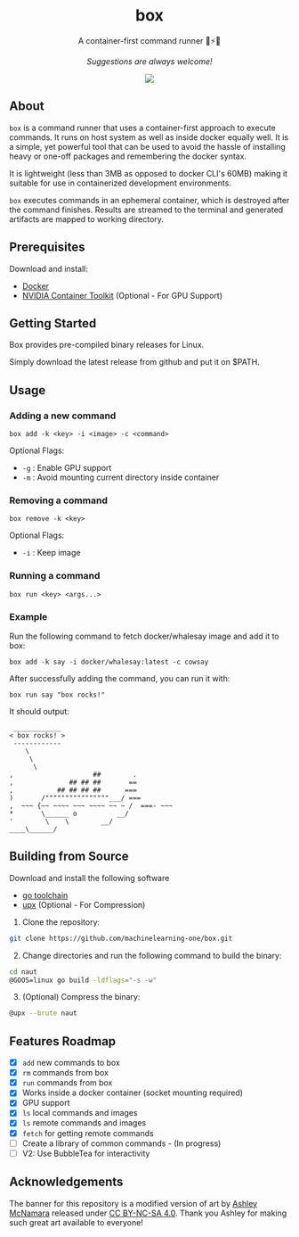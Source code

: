 <div align="center">

# box

A container-first command runner 🚀⚡🔥<br>

_Suggestions are always welcome!_

![](https://resources.machinelearning.one/box.png)

</div>

## About

`box` is a command runner that uses a container-first approach to execute commands. It runs on host system as well as inside docker equally well. It is a simple, yet powerful tool that can be used to avoid the hassle of installing heavy or one-off packages and remembering the docker syntax.

It is lightweight (less than 3MB as opposed to docker CLI's 60MB) making it suitable for use in containerized development environments.

`box` executes commands in an ephemeral container, which is destroyed after the command finishes. Results are streamed to the terminal and generated artifacts are mapped to working directory.


## Prerequisites

Download and install:

- [Docker](https://www.digitalocean.com/community/tutorials/how-to-install-and-use-docker-on-ubuntu-20-04) 
- [NVIDIA Container Toolkit](https://docs.nvidia.com/datacenter/cloud-native/container-toolkit/install-guide.html#docker) (Optional - For GPU Support)

## Getting Started

Box provides pre-compiled binary releases for Linux. 

Simply download the latest release from github and put it on $PATH.

## Usage

### Adding a new command

```
box add -k <key> -i <image> -c <command>
```

Optional Flags:
- `-g` : Enable GPU support
- `-m` : Avoid mounting current directory inside container

### Removing a command

```
box remove -k <key>
```

Optional Flags:
- `-i` : Keep image

### Running a command

```
box run <key> <args...>
```

### Example

Run the following command to fetch docker/whalesay image and add it to box:

```
box add -k say -i docker/whalesay:latest -c cowsay
```
After successfully adding the command, you can run it with:

```
box run say "box rocks!"
```
It should output:

```
 ____________ 
< box rocks! >
 ------------ 
    \
     \
      \     
,                    ##        .            
,              ## ## ##       ==            
,           ## ## ## ##      ===            
)       /""""""""""""""""___/ ===        
,  ~~~ {~~ ~~~~ ~~~ ~~~~ ~~ ~ /  ===- ~~~   
*       \______ o          __/            
'        \    \        __/             
____\______/    
```

## Building from Source

Download and install the following software

- [go toolchain](https://go.dev/)
- [upx](https://upx.github.io/) (Optional - For Compression)

1. Clone the repository:

```sh
git clone https://github.com/machinelearning-one/box.git
```

2. Change directories and run the following command to build the binary:

```sh
cd naut
@GOOS=linux go build -ldflags="-s -w"
```

3. (Optional) Compress the binary:

```sh
@upx --brute naut
```

## Features Roadmap

- [x] `add` new commands to box
- [x] `rm` commands from box
- [x] `run` commands from box
- [x] Works inside a docker container (socket mounting required)
- [x] GPU support
- [x] `ls` local commands and images
- [x] `ls` remote commands and images
- [x] `fetch` for getting remote commands
- [ ] Create a library of common commands - (In progress)
- [ ] V2: Use BubbleTea for interactivity

## Acknowledgements

The banner for this repository is a modified version of art by [Ashley McNamara](https://github.com/ashleymcnamara/gophers) released under [CC BY-NC-SA 4.0](https://creativecommons.org/licenses/by-nc-sa/4.0/). Thank you Ashley for making such great art available to everyone!